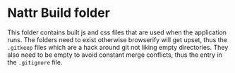 # Nattr Build folder

This folder contains built js and css files that are used when the application runs. The folders need to exist otherwise browserify will get upset, thus the `.gitkeep` files which are a hack around git not liking empty directories. They also need to be empty to avoid constant merge conflicts, thus the entry in the `.gitignore` file.